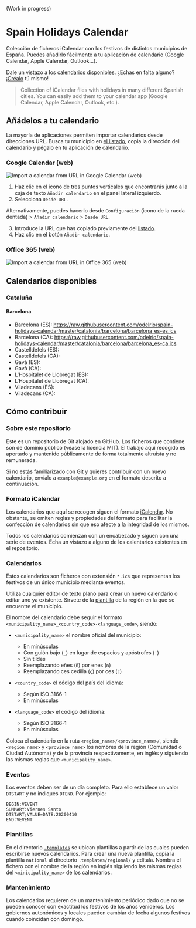 (Work in progress)

# Spain Holidays Calendar

Colección de ficheros iCalendar con los festivos de distintos municipios de España. Puedes añadirlo fácilmente a tu aplicación de calendario (Google Calendar, Apple Calendar, Outlook...).

Dale un vistazo a los [calendarios disponibles](#calendarios-disponibles). ¿Echas en falta alguno? ¡[Créalo](#como-contribuir) tú mismo!

>Collection of iCalendar files with holidays in many different Spanish cities. You can easily add them to your calendar app (Google Calendar, Apple Calendar, Outlook, etc.).

## Añádelos a tu calendario

La mayoría de aplicaciones permiten importar calendarios desde direcciones URL. Busca tu municipio en [el listado](#calendarios-disponibles), copia la dirección del calendario y pégalo en tu aplicación de calendario.

### Google Calendar (web)

![Import a calendar from URL in Google Calendar (web)](https://i.imgur.com/7KZaBXl.png)

 1. Haz clic en el icono de tres puntos verticales que encontrarás junto a la caja de texto `Añadir calendario` en el panel lateral izquierdo.
 2. Selecciona `Desde URL`.

 Alternativamente, puedes hacerlo desde `Configuración` (icono de la rueda dentada) > `Añadir calendario` > `Desde URL`.

 3. Introduce la URL que has copiado previamente del [listado](#calendarios-disponibles).
 4. Haz clic en el botón `Añadir calendario`.

### Office 365 (web)

![Import a calendar from URL in Office 365 (web)](https://i.imgur.com/bUka0M1.png)

## Calendarios disponibles

### Cataluña

#### Barcelona

 - Barcelona (ES): https://raw.githubusercontent.com/odelrio/spain-holidays-calendar/master/catalonia/barcelona/barcelona_es-es.ics
 - Barcelona (CA): https://raw.githubusercontent.com/odelrio/spain-holidays-calendar/master/catalonia/barcelona/barcelona_es-ca.ics
 - Castelldefels (ES):
 - Castelldefels (CA):
 - Gavà (ES):
 - Gavà (CA): 
 - L'Hospitalet de Llobregat (ES):
 - L'Hospitalet de Llobregat (CA):
 - Viladecans (ES):
 - Viladecans (CA):

## Cómo contribuir

### Sobre este repositorio

Este es un repositorio de Git alojado en GitHub. Los ficheros que contiene son de dominio público (véase la licencia MIT). El trabajo aquí recogido es aportado y mantenido públicamente de forma totalmente altruista y no remunerada. 

Si no estás familiarizado con Git y quieres contribuir con un nuevo calendario, envíalo a `example@example.org` en el formato descrito a continuación.

### Formato iCalendar

Los calendarios que aquí se recogen siguen el formato [iCalendar](https://icalendar.org/RFC-Specifications/iCalendar-RFC-5545/). No obstante, se omiten reglas y propiedades del formato para facilitar la confección de calendarios sin que eso afecte a la integridad de los mismos.

Todos los calendarios comienzan con un encabezado y siguen con una serie de eventos. Echa un vistazo a alguno de los calentarios existentes en el repositorio.

### Calendarios

Estos calendarios son ficheros con extensión `*.ics` que representan los festivos de un único municipio mediante eventos.

Utiliza cualquier editor de texto plano para crear un nuevo calendario o editar uno ya existente. Sírvete de la [plantilla](.templates) de la región en la que se encuentre el municipio.

El nombre del calendario debe seguir el formato `<municipality_name>_<country_code>-<language_code>`, siendo:

 - `<municipality_name>` el nombre oficial del municipio:
   - En minúsculas
   - Con guión bajo (`_`) en lugar de espacios y apóstrofes (`'`)
   - Sin tildes
   - Reemplazando eñes (`ñ`) por enes (`n`)
   - Reemplazando ces cedilla (`ç`) por ces (`c`)
   
 - `<country_code>` el código del país del idioma:
   - Según ISO 3166-1
   - En minúsculas
  
 - `<language_code>` el código del idioma:
   - Según ISO 3166-1
   - En minúsculas

Coloca el calendario en la ruta `<region_name>/<province_name>/`, siendo `<region_name>` y `<province_name>` los nombres de la región (Comunidad o Ciudad Autónoma) y de la provincia respectivamente, en inglés y siguiendo las mismas reglas que `<municipality_name>`.

### Eventos

Los eventos deben ser de un día completo. Para ello establece un valor `DTSTART` y no indiques `DTEND`. Por ejemplo:

```
BEGIN:VEVENT
SUMMARY:Viernes Santo
DTSTART;VALUE=DATE:20200410
END:VEVENT
```

### Plantillas

En el directorio [`.templates`](.templates) se ubican plantillas a partir de las cuales pueden escribirse nuevos calendarios. Para crear una nueva plantilla, copia la plantilla `national` al directorio `.templates/regional/` y edítala. Nombra el fichero con el nombre de la región en inglés siguiendo las mismas reglas del `<minicipality_name>` de los calendarios.

### Mantenimiento

Los calendarios requieren de un mantenimiento periódico dado que no se pueden conocer con exactitud los festivos de los años venideros. Los gobiernos autonómicos y locales pueden cambiar de fecha algunos festivos cuando coincidan con domingo. 
